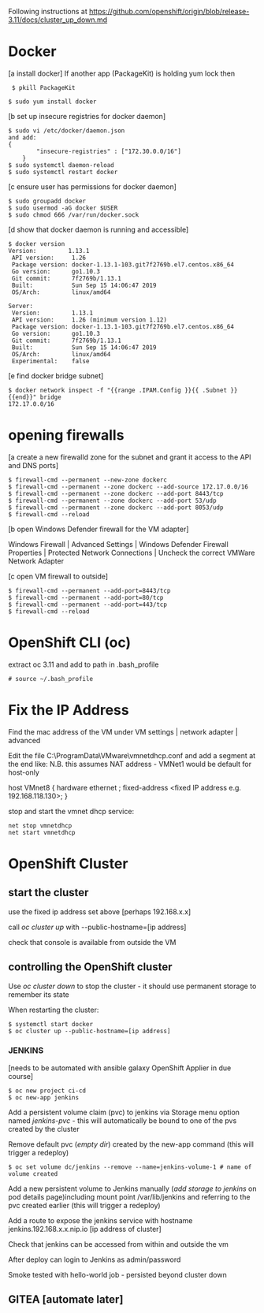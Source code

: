 Following instructions at https://github.com/openshift/origin/blob/release-3.11/docs/cluster_up_down.md

# Docker
[a install docker]
If another app (PackageKit) is holding yum lock then

```
 $ pkill PackageKit
 ```

```
$ sudo yum install docker
```
[b set up insecure registries for docker daemon]

```
$ sudo vi /etc/docker/daemon.json
and add:
{
        "insecure-registries" : ["172.30.0.0/16"]
    }
$ sudo systemctl daemon-reload
$ sudo systemctl restart docker
```
[c ensure user has permissions for docker daemon]

```
$ sudo groupadd docker
$ sudo usermod -aG docker $USER
$ sudo chmod 666 /var/run/docker.sock
```
[d show that docker daemon is running and accessible]

```
$ docker version 
Version:         1.13.1
 API version:     1.26
 Package version: docker-1.13.1-103.git7f2769b.el7.centos.x86_64
 Go version:      go1.10.3
 Git commit:      7f2769b/1.13.1
 Built:           Sun Sep 15 14:06:47 2019
 OS/Arch:         linux/amd64

Server:
 Version:         1.13.1
 API version:     1.26 (minimum version 1.12)
 Package version: docker-1.13.1-103.git7f2769b.el7.centos.x86_64
 Go version:      go1.10.3
 Git commit:      7f2769b/1.13.1
 Built:           Sun Sep 15 14:06:47 2019
 OS/Arch:         linux/amd64
 Experimental:    false
 ```
[e find docker bridge subnet]

```
$ docker network inspect -f "{{range .IPAM.Config }}{{ .Subnet }}{{end}}" bridge
172.17.0.0/16
```

# opening firewalls
[a create a new firewalld zone for the subnet and grant it access to the API and DNS ports]

```
$ firewall-cmd --permanent --new-zone dockerc
$ firewall-cmd --permanent --zone dockerc --add-source 172.17.0.0/16
$ firewall-cmd --permanent --zone dockerc --add-port 8443/tcp
$ firewall-cmd --permanent --zone dockerc --add-port 53/udp
$ firewall-cmd --permanent --zone dockerc --add-port 8053/udp
$ firewall-cmd --reload
```
[b open Windows Defender firewall for the VM adapter]

Windows Firewall | Advanced Settings | Windows Defender Firewall Properties | Protected Network Connections | Uncheck the correct VMWare Network Adapter

[c open VM firewall to outside]

```
$ firewall-cmd --permanent --add-port=8443/tcp
$ firewall-cmd --permanent --add-port=80/tcp
$ firewall-cmd --permanent --add-port=443/tcp
$ firewall-cmd --reload
```

# OpenShift CLI (oc)

extract oc 3.11 and add to path in .bash_profile

```
# source ~/.bash_profile
```

# Fix the IP Address
Find the mac address of the VM under VM settings | network adapter | advanced

Edit the file C:\ProgramData\VMware\vmnetdhcp.conf and add a segment at the end like:
N.B. this assumes NAT address - VMNet1 would be default for host-only

host VMnet8 {
    hardware ethernet <mac address of VM>;
    fixed-address <fixed IP address e.g. 192.168.118.130>;
    }
    
stop and start the vmnet dhcp service:

```
net stop vmnetdhcp
net start vmnetdhcp
```


# OpenShift Cluster 

## start the cluster 

use the fixed ip address set above [perhaps 192.168.x.x]

call _oc cluster up_ with --public-hostname=[ip address] 

check that console is available from outside the VM

## controlling the OpenShift cluster

Use _oc cluster down_ to stop the cluster - it should use permanent storage to remember its state

When restarting the cluster:

```
$ systemctl start docker
$ oc cluster up --public-hostname=[ip address]
```



### JENKINS 

[needs to be automated with ansible galaxy OpenShift Applier in due course] 

```
$ oc new project ci-cd 
$ oc new-app jenkins
```

Add a persistent volume claim (pvc) to jenkins via Storage menu option named _jenkins-pvc_ - this will automatically be bound to one of the pvs created by the cluster

Remove default pvc (_empty dir_) created by the new-app command (this will trigger a redeploy)

```
$ oc set volume dc/jenkins --remove --name=jenkins-volume-1 # name of volume created
```

Add a new persistent volume to Jenkins manually (_add storage to jenkins_ on pod details page)including mount point /var/lib/jenkins and referring to the pvc created earlier (this will trigger a redeploy)

Add a route to expose the jenkins service with hostname jenkins.192.168.x.x.nip.io [ip address of cluster]

Check that jenkins can be accessed from within and outside the vm

After deploy can login to Jenkins as admin/password

Smoke tested with hello-world job - persisted beyond cluster down

## GITEA [automate later]
